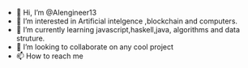 - 👋 Hi, I’m @AIengineer13
- 👀 I’m interested in  Artificial intelgence ,blockchain and computers. 
- 🌱 I’m currently learning javascript,haskell,java, algorithms and data struture.
- 💞️ I’m looking to collaborate on any cool project
- 📫 How to reach me 

<!---
AIengineer13/AIengineer13 is a ✨ special ✨ repository because its `README.md` (this file) appears on your GitHub profile.
You can click the Preview link to take a look at your changes.
--->
